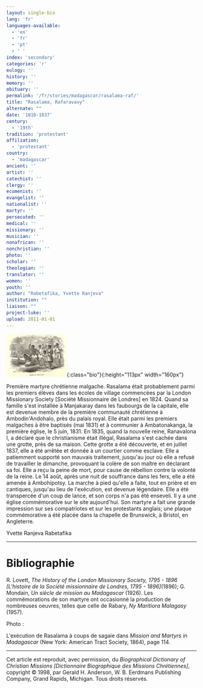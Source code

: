 ```yaml
---
layout: single-bio
lang: 'fr'
languages-available:
  - 'en'
  - 'fr'
  - 'pt'
  - ' '
index: 'secondary'
categories: 'r'
eulogy: ''
history: ''
memory: ''
obituary: ''
permalink: '/fr/stories/madagascar/rasalama-raf/'
title: "Rasalama, Rafaravavy"
alternate: ""
date: '1810-1837'
century:
  - '19th'
tradition: 'protestant'
affiliation:
  - 'protestant'
country:
  - 'madagascar'
ancient: ''
artist: ''
catechist: ''
clergy: ''
ecumenist: ''
evangelist: ''
nationalist: ''
martyr: ''
persecuted: ''
medical: ''
missionary: ''
musician: ''
nonafrican: ''
nonchristian: ''
photo: ''
scholar: ''
theologian: ''
translator: ''
women: ''
youth: ''
author: "Rabetafika, Yvette Ranjeva"
institution: ""
liaison: ""
project-luke: ''
upload: 2011-01-01
---
```


![mort de Rasalama](/images/bio-pics/madagascar/rasalama-raf/mortdeRasalama-small.jpg){:class="bio"}{:height="113px" width="160px"}

Première martyre chrétienne malgache. Rasalama était probablement parmi les premiers élèves dans les écoles de village commencées par la London Missionary Society [Société Missionnaire de Londres] en 1824. Quand sa famille s'est installée à Manjakaray dans les faubourgs de la capitale, elle est devenue membre de la première communauté chrétienne à Ambodin'Andohalo, près du palais royal. Elle était parmi les premiers malgaches à être baptisés (mai 1831) et à communier à Ambatonakanga, la première église, le 5 juin, 1831. En 1835, quand la nouvelle reine, Ranavalona I, a déclaré que le christianisme était illégal, Rasalama s'est cachée dans une grotte, près de sa maison. Cette grotte a été découverte, et en juillet 1837, elle a été arrêtée et donnée à un courtier comme esclave. Elle a patiemment supporté son mauvais traitement, jusqu'au jour où elle a refusé de travailler le dimanche, provoquant la colère de son maître en déclarant sa foi. Elle a reçu la peine de mort, pour cause de rébellion contre la volonté de la reine. Le 14 août, après une nuit de souffrance dans les fers, elle a été amenée à Ambohipotsy. La marche à pied qu'elle a faite, tout en prière et en cantiques, jusqu'au lieu de l'exécution, est devenue légendaire. Elle a été transpercée d'un coup de lance, et son corps n'a pas été enseveli. Il y a une église commémorative sur le site aujourd'hui. Son martyre a fait une grande impression sur ses compatriotes et sur les protestants anglais; une plaque commémorative a été placée dans la chapelle de Brunswick, à Bristol, en Angleterre.

Yvette Ranjeva Rabetafika

---

# Bibliographie

R. Lovett, *The History of the London Missionary Society, 1795 - 1896 [L'histoire de la Société missionnaire de Londres, 1795 - 1896]*(1896); G. Mondain, *Un siècle de mission au Madagascar* (1926). Les commémorations de son martyre ont occasionné la production de nombreuses oeuvres, telles que celle de Rabary, *Ny Maritiora Malagasy* (1957).

Photo :

L'exécution de Rasalama à coups de sagaie dans *Mission and Martyrs in Madagascar* (New York: American Tract Society, 1864), page 114.

---

Cet article est reproduit, avec permission, du  *Biographical Dictionary of Christian Missions [Dictionnaire Biographique des Missions Chrétiennes]*, copyright © 1998, par Gerald H. Anderson, W. B. Eerdmans Publishing Company, Grand Rapids, Michigan. Tous droits réservés.